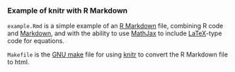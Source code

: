 ### Example of knitr with R Markdown

`example.Rmd` is a simple example of an
[R Markdown](http://www.rstudio.com/ide/docs/r_markdown) file,
combining R code and
[Markdown](http://daringfireball.net/projects/markdown/), and with the
ability to use [MathJax](http://www.mathjax.org/) to include
[LaTeX](http://www.latex-project.org/)-type code for equations.

`Makefile` is the [GNU make](http://www.gnu.org/software/make) file
for using [knitr](http://yihui.name/knitr/) to convert the R Markdown
file to html.

